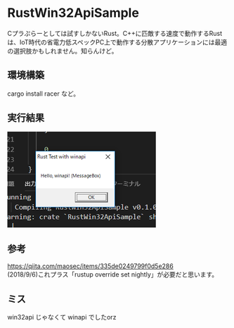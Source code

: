 # RustWin32ApiSample
Cプラぷらーとしては試すしかないRust。C++に匹敵する速度で動作するRustは、IoT時代の省電力低スペックPC上で動作する分散アプリケーションには最適の選択肢かもしれません。知らんけど。

## 環境構築
cargo install racer
など。

## 実行結果
![結果](./kekka.png)

## 参考
https://qiita.com/maosec/items/335de0249799f0d5e286  
(2018/9/6)これプラス「rustup override set nightly」が必要だと思います。

## ミス
win32api じゃなくて winapi でしたorz
